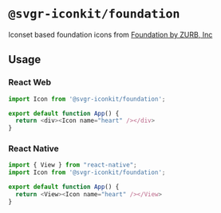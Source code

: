 # `@svgr-iconkit/foundation`

Iconset based foundation icons from [Foundation by ZURB, Inc](https://zurb.com/playground/foundation-icon-fonts-3)

## Usage

### React Web

```javascript
import Icon from '@svgr-iconkit/foundation';

export default function App() {
  return <div><Icon name="heart" /></div>
}

```

### React Native

```javascript
import { View } from "react-native";
import Icon from '@svgr-iconkit/foundation';

export default function App() {
  return <View><Icon name="heart" /></View>
}

```
